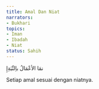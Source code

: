 ```yaml
---
title: Amal Dan Niat
narrators:
- Bukhari
topics:
- Iman
- Ibadah
- Niat
status: Sahih
---
```


<p lang="ar">نمَا الأعْمَالُ باِلنِّيَةِإِ</p>

Setiap amal sesuai dengan niatnya.
